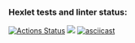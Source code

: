 ### Hexlet tests and linter status:
[![Actions Status](https://github.com/Severonik/php-project-45/actions/workflows/hexlet-check.yml/badge.svg)](https://github.com/Severonik/php-project-45/actions)
<a href="https://codeclimate.com/github/Severonik/php-project-45/maintainability"><img src="https://api.codeclimate.com/v1/badges/cbddd5a3c15e25334e25/maintainability" /></a>
[![asciicast](https://asciinema.org/a/eFR4XDBzUovYBGal7LKmfoirB.svg)](https://asciinema.org/a/eFR4XDBzUovYBGal7LKmfoirB)